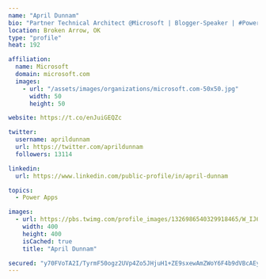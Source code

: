 ```yaml
---
name: "April Dunnam"
bio: "Partner Technical Architect @Microsoft | Blogger-Speaker | #PowerApps, #PowerAutomate, #Office365, #SharePoint | #WIT | #Karaoke Queen"
location: Broken Arrow, OK
type: "profile"
heat: 192

affiliation:
  name: Microsoft
  domain: microsoft.com
  images:
    - url: "/assets/images/organizations/microsoft.com-50x50.jpg"
      width: 50
      height: 50

website: https://t.co/enJuiGEQZc

twitter:
  username: aprildunnam
  url: https://twitter.com/aprildunnam
  followers: 13114

linkedin:
  url: https://www.linkedin.com/public-profile/in/april-dunnam

topics:
  - Power Apps

images:
  - url: https://pbs.twimg.com/profile_images/1326986540329918465/W_IJ6Ih2_400x400.jpg
    width: 400
    height: 400
    isCached: true
    title: "April Dunnam"

secured: "y70FVoTA2I/TyrmF50ogz2UVp4Zo5JHjuH1+ZE9sxewAmZWoY6F4b9dVBcAEyYTeZg9HsWy8yYkoyyNxrTgRYzbi8OaF/orloTltyFm6D8x520XBEoQFTkRll9xd5MQ+7iIGCi9/z6GVKiYtVIFLy2wDYlzYzIHN2D8vHckdlV2qIqx+92J1dt81Kr4qesAYcsRIlrhOZ5ebid2fIVfbWfTGfAcojm7qbaWK7pJEpHKvRAXMun1mDgr31a7mm6GNcsRAWKNGcSzaVaeBwOEtLiPWJ5e8xida4E43IbGighRxV7RVs/MdcYTv0oQtMPI+F5VOo0718RFEIJWdQBnndX2fgQA0D3T5kk8MIj1JkH5zpYngxRERbEiCJBa15HPc9KxQDLYeMOOa9Mc6SqUj7qEiW65Wd+4KJRMNDyeC49A=;fOMfSZiogeVKeQeOtwlv1Q=="
---
```


